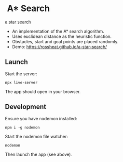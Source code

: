 #  A* Search

[a star search](./astar.png)

- An implementation of the A* search algorithm.
- Uses euclidean distance as the heuristic function.
- Obstacles, start and goal points are placed randomly.
- Demo: <https://rossheat.github.io/a-star-search/>

## Launch

Start the server:

```
npx live-server
```

The app should open in your browser.

## Development

Ensure you have nodemon installed:

```
npm i -g nodemon
```

Start the nodemon file watcher:

```
nodemon
```

Then launch the app (see above).
